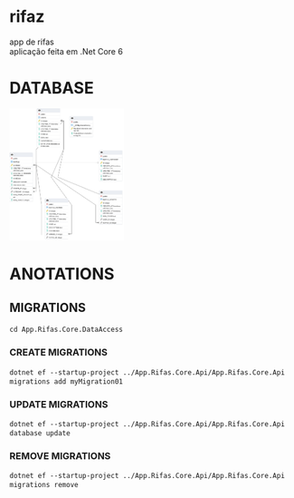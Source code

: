 
# rifaz
app de rifas <br>
aplicação feita em .Net Core 6

# DATABASE

<img src="./img/re.png" width="40%">


# ANOTATIONS



## MIGRATIONS

    cd App.Rifas.Core.DataAccess
    
### CREATE MIGRATIONS

    dotnet ef --startup-project ../App.Rifas.Core.Api/App.Rifas.Core.Api migrations add myMigration01


### UPDATE MIGRATIONS
	
	dotnet ef --startup-project ../App.Rifas.Core.Api/App.Rifas.Core.Api database update
	

### REMOVE MIGRATIONS

	dotnet ef --startup-project ../App.Rifas.Core.Api/App.Rifas.Core.Api migrations remove
